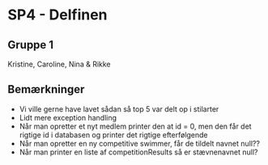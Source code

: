 # SP4 - Delfinen
## Gruppe 1
Kristine, Caroline, Nina & Rikke

## Bemærkninger
- Vi ville gerne have lavet sådan så top 5 var delt op i stilarter
- Lidt mere exception handling
- Når man opretter et nyt medlem printer den at id = 0, men den får det rigtige id i databasen og printer det rigtige efterfølgende
- Når man opretter en ny competitive swimmer, får de tildelt navnet null??
- Når man printer en liste af competitionResults så er stævnenavnet null?
